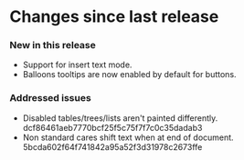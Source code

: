 # Changes since last release

### New in this release
- Support for insert text mode.
- Balloons tooltips are now enabled by default for buttons.


### Addressed issues
- Disabled tables/trees/lists aren't painted differently. dcf86461aeb7770bcf25f5c75f7f7c0c35dadab3
- Non standard cares shift text when at end of document. 5bcda602f64f741842a95a52f3d31978c2673ffe
